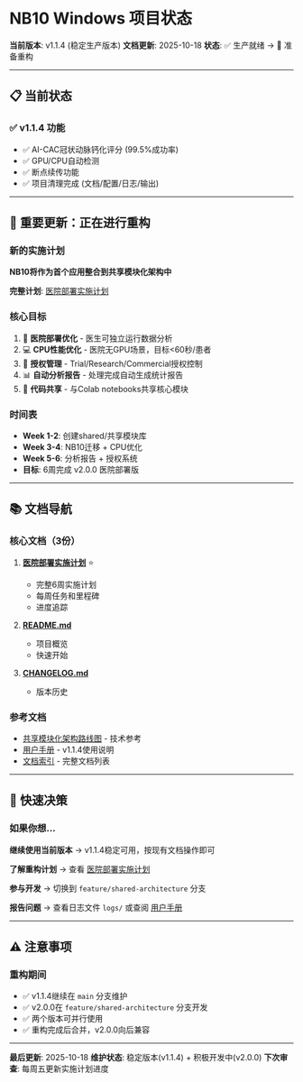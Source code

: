 # NB10 Windows 项目状态

**当前版本**: v1.1.4 (稳定生产版本)
**文档更新**: 2025-10-18
**状态**: ✅ 生产就绪 → 🚀 准备重构

---

## 📋 当前状态

### ✅ v1.1.4 功能
- ✅ AI-CAC冠状动脉钙化评分 (99.5%成功率)
- ✅ GPU/CPU自动检测
- ✅ 断点续传功能
- ✅ 项目清理完成 (文档/配置/日志/输出)

---

## 🚀 重要更新：正在进行重构

### 新的实施计划
**NB10将作为首个应用整合到共享模块化架构中**

**完整计划**: [医院部署实施计划](../../docs/technical/HOSPITAL_DEPLOYMENT_IMPLEMENTATION_PLAN.md)

### 核心目标
1. 🏥 **医院部署优化** - 医生可独立运行数据分析
2. 💻 **CPU性能优化** - 医院无GPU场景，目标<60秒/患者
3. 🔐 **授权管理** - Trial/Research/Commercial授权控制
4. 📊 **自动分析报告** - 处理完成自动生成统计报告
5. 🔄 **代码共享** - 与Colab notebooks共享核心模块

### 时间表
- **Week 1-2**: 创建shared/共享模块库
- **Week 3-4**: NB10迁移 + CPU优化
- **Week 5-6**: 分析报告 + 授权系统
- **目标**: 6周完成 v2.0.0 医院部署版

---

## 📚 文档导航

### 核心文档（3份）
1. **[医院部署实施计划](../../docs/technical/HOSPITAL_DEPLOYMENT_IMPLEMENTATION_PLAN.md)** ⭐
   - 完整6周实施计划
   - 每周任务和里程碑
   - 进度追踪

2. **[README.md](README.md)**
   - 项目概览
   - 快速开始

3. **[CHANGELOG.md](CHANGELOG.md)**
   - 版本历史

### 参考文档
- [共享模块化架构路线图](../../docs/technical/SHARED_MODULE_ARCHITECTURE_ROADMAP.md) - 技术参考
- [用户手册](docs/USER_MANUAL.md) - v1.1.4使用说明
- [文档索引](docs/DOCUMENT_INDEX.md) - 完整文档列表

---

## 🎯 快速决策

### 如果你想...

**继续使用当前版本**
→ v1.1.4稳定可用，按现有文档操作即可

**了解重构计划**
→ 查看 [医院部署实施计划](../../docs/technical/HOSPITAL_DEPLOYMENT_IMPLEMENTATION_PLAN.md)

**参与开发**
→ 切换到 `feature/shared-architecture` 分支

**报告问题**
→ 查看日志文件 `logs/` 或查阅 [用户手册](docs/USER_MANUAL.md)

---

## ⚠️ 注意事项

### 重构期间
- ✅ v1.1.4继续在 `main` 分支维护
- ✅ v2.0.0在 `feature/shared-architecture` 分支开发
- ✅ 两个版本可并行使用
- ✅ 重构完成后合并，v2.0.0向后兼容

---

**最后更新**: 2025-10-18
**维护状态**: 稳定版本(v1.1.4) + 积极开发中(v2.0.0)
**下次审查**: 每周五更新实施计划进度
